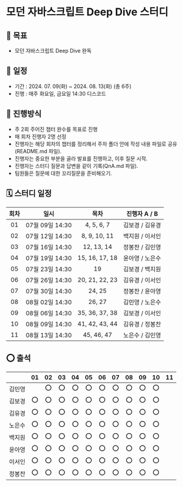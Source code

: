 # 모던 자바스크립트 Deep Dive 스터디

## 🎯 목표

- 모던 자바스크립트 Deep Dive 완독

## 📆 일정

- 기간 : 2024. 07. 09(화) ~ 2024. 08. 13(화) (총 6주)
- 진행 : 매주 화요일, 금요일 14:30 디스코드

## 📜 진행방식

- 주 2회 주어진 챕터 완수를 목표로 진행
- 매 회차 진행자 2명 선정
- 진행자는 해당 회차의 챕터를 정리해서 주차 폴더 안에 작성 내용 파일로 공유(README.md 파일).
- 진행자는 중요한 부분을 골라 발표를 진행하고, 이후 질문 시작.
- 진행자는 스터디 질문과 답변을 같이 기록(QnA.md 파일).
- 팀원들은 질문에 대한 꼬리질문을 준비해오기.

## 🗓️ 스터디 일정

| 회차 |      일시       |      목차      |  진행자 A / B   |
| :--: | :-------------: | :------------: | :-------------: |
|  01  | 07월 09일 14:30 |   4, 5, 6, 7   | 김보경 / 김유경 |
|  02  | 07월 12일 14:30 |  8, 9, 10, 11  | 백지원 / 이서인 |
|  03  | 07월 16일 14:30 |   12, 13, 14   | 정봉찬 / 김민영 |
|  04  | 07월 19일 14:30 | 15, 16, 17, 18 | 윤아영 / 노은수 |
|  05  | 07월 23일 14:30 |       19       | 김보경 / 백지원 |
|  06  | 07월 26일 14:30 | 20, 21, 22, 23 | 김유경 / 이서인 |
|  07  | 07월 30일 14:30 |     24, 25     | 정봉찬 / 윤아영 |
|  08  | 08월 02일 14:30 |     26, 27     | 김민영 / 노은수 |
|  09  | 08월 06일 14:30 | 35, 36, 37, 38 | 김보경 / 이서인 |
|  10  | 08월 09일 14:30 | 41, 42, 43, 44 | 김유경 / 정봉찬 |
|  11  | 08월 13일 14:30 |   45, 46, 47   | 노은수 / 김민영 |

## ⭕️ 출석

|        | 01  | 02  | 03  | 04  | 05  | 06  | 07  | 08  | 09  | 10  | 11  |
| :----: | :-: | :-: | :-: | :-: | :-: | :-: | :-: | :-: | :-: | :-: | :-: |
| 김민영 |     | ⭕️ | ⭕️ | ⭕️ | ⭕️ | ⭕️ | ⭕️ | ⭕️ | ⭕️ | ⭕️ |     |
| 김보경 | ⭕️ | ⭕️ | ⭕️ | ⭕️ | ⭕️ | ⭕️ | ⭕️ | ⭕️ | ⭕️ | ⭕️ |     |
| 김유경 | ⭕️ | ⭕️ | ⭕️ | ⭕️ | ⭕️ | ⭕️ | ⭕️ | ⭕️ | ⭕️ | ⭕️ |     |
| 노은수 | ⭕️ | ⭕️ | ⭕️ | ⭕️ | ⭕️ | ⭕️ | ⭕️ | ⭕️ | ⭕️ | ⭕️ |     |
| 백지원 | ⭕️ | ⭕️ | ⭕️ | ⭕️ | ⭕️ | ⭕️ | ⭕️ | ⭕️ | ⭕️ | ⭕️ |     |
| 윤아영 | ⭕️ | ⭕️ | ⭕️ | ⭕️ | ⭕️ | ⭕️ | ⭕️ | ⭕️ | ⭕️ | ⭕️ |     |
| 이서인 | ⭕️ | ⭕️ | ⭕️ | ⭕️ | ⭕️ | ⭕️ | ⭕️ | ⭕️ | ⭕️ | ⭕️ |     |
| 정봉찬 | ⭕️ | ⭕️ | ⭕️ | ⭕️ | ⭕️ | ⭕️ | ⭕️ | ⭕️ | ⭕️ | ⭕️ |     |
